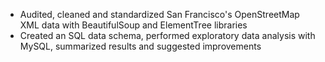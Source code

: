 - Audited, cleaned and standardized San Francisco's OpenStreetMap XML data with BeautifulSoup and ElementTree libraries
- Created an SQL data schema, performed exploratory data analysis with MySQL, summarized results and suggested improvements
